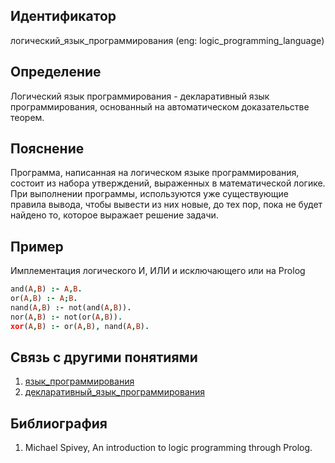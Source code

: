## Идентификатор

логический_язык_программирования (eng: logic_programming_language)

## Определение

Логический язык программирования - декларативный язык программирования, основанный на автоматическом доказательстве теорем.

## Пояснение

Программа, написанная на логическом языке программирования, состоит из набора утверждений, выраженных в математической логике. При выполнении программы, используются уже существующие правила вывода, чтобы вывести из них новые, до тех пор, пока не будет найдено то, которое выражает решение задачи.

## Пример

Имплементация логического И, ИЛИ и исключающего или на Prolog

~~~Prolog
and(A,B) :- A,B.
or(A,B) :- A;B.
nand(A,B) :- not(and(A,B)).
nor(A,B) :- not(or(A,B)).
xor(A,B) :- or(A,B), nand(A,B).
~~~

## Связь с другими понятиями

1. [язык_программирования](programming_language_1.md)
2. [декларативный_язык_программирования](declarative_programming_language.md)

## Библиография

1. Michael Spivey, An introduction to logic programming
through Prolog.

